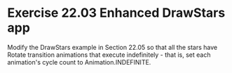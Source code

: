 # Exercise 22.03 Enhanced DrawStars app

Modify the DrawStars example in Section 22.05 so that all the stars have Rotate transition animations that execute indefinitely - that is, set each animation's cycle count to Animation.INDEFINITE.